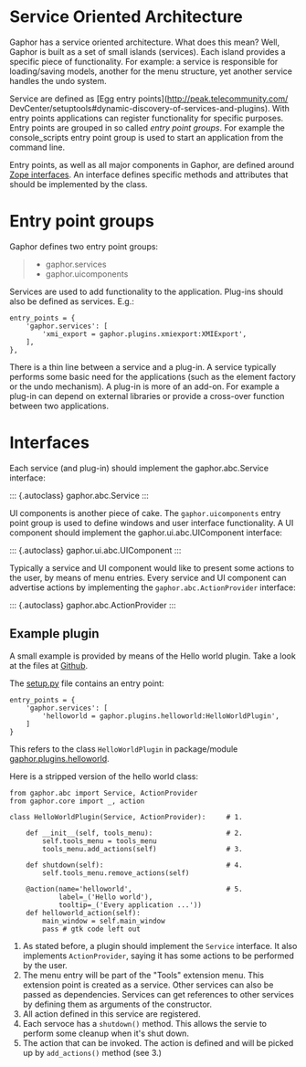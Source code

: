 # Service Oriented Architecture

Gaphor has a service oriented architecture. What does this mean? Well,
Gaphor is built as a set of small islands (services). Each island
provides a specific piece of functionality. For example: a service is
responsible for loading/saving models, another for the menu structure,
yet another service handles the undo system.

Service are defined as [Egg entry points](http://peak.telecommunity.com/
DevCenter/setuptools\#dynamic-discovery-of-services-and-plugins).
With entry points applications can register functionality for specific
purposes. Entry points are grouped in so called *entry point groups*.
For example the console\_scripts entry point group is used to start an
application from the command line.

Entry points, as well as all major components in Gaphor, are defined
around [Zope interfaces](http://www.zope.org/Products/ZopeInterface). An
interface defines specific methods and attributes that should be
implemented by the class.

Entry point groups
==================

Gaphor defines two entry point groups:

> -   gaphor.services
> -   gaphor.uicomponents

Services are used to add functionality to the application. Plug-ins
should also be defined as services. E.g.:

    entry_points = {
        'gaphor.services': [
            'xmi_export = gaphor.plugins.xmiexport:XMIExport',
        ],
    },

There is a thin line between a service and a plug-in. A service
typically performs some basic need for the applications (such as the
element factory or the undo mechanism). A plug-in is more of an add-on.
For example a plug-in can depend on external libraries or provide a
cross-over function between two applications.

Interfaces
==========

Each service (and plug-in) should implement the gaphor.abc.Service
interface:

::: {.autoclass}
gaphor.abc.Service
:::

UI components is another piece of cake. The `gaphor.uicomponents` entry
point group is used to define windows and user interface functionality.
A UI component should implement the gaphor.ui.abc.UIComponent interface:

::: {.autoclass}
gaphor.ui.abc.UIComponent
:::

Typically a service and UI component would like to present some actions
to the user, by means of menu entries. Every service and UI component
can advertise actions by implementing the `gaphor.abc.ActionProvider`
interface:

::: {.autoclass}
gaphor.abc.ActionProvider
:::

Example plugin
--------------

A small example is provided by means of the Hello world plugin. Take a
look at the files at
[Github](https://github.com/gaphor/gaphor.plugins.helloworld).

The
[setup.py](https://github.com/gaphor/gaphor.plugins.helloworld/blob/master/setup.py)
file contains an entry point:

    entry_points = {
        'gaphor.services': [
            'helloworld = gaphor.plugins.helloworld:HelloWorldPlugin',
        ]
    }

This refers to the class `HelloWorldPlugin` in package/module
[gaphor.plugins.helloworld](https://github.com/gaphor/gaphor.plugins.helloworld/blob/master/gaphor/plugins/helloworld/__init__.py).

Here is a stripped version of the hello world class:

    from gaphor.abc import Service, ActionProvider
    from gaphor.core import _, action

    class HelloWorldPlugin(Service, ActionProvider):     # 1.

        def __init__(self, tools_menu):                  # 2.
            self.tools_menu = tools_menu
            tools_menu.add_actions(self)                 # 3.

        def shutdown(self):                              # 4.
            self.tools_menu.remove_actions(self)

        @action(name='helloworld',                       # 5.
                label=_('Hello world'),
                tooltip=_('Every application ...'))
        def helloworld_action(self):
            main_window = self.main_window
            pass # gtk code left out

1.  As stated before, a plugin should implement the `Service` interface.
    It also implements `ActionProvider`, saying it has some actions to
    be performed by the user.
2.  The menu entry will be part of the \"Tools\" extension menu. This
    extension point is created as a service. Other services can also be
    passed as dependencies. Services can get references to other
    services by defining them as arguments of the constructor.
3.  All action defined in this service are registered.
4.  Each servoce has a `shutdown()` method. This allows the servie to
    perform some cleanup when it\'s shut down.
5.  The action that can be invoked. The action is defined and will be
    picked up by `add_actions()` method (see 3.)
